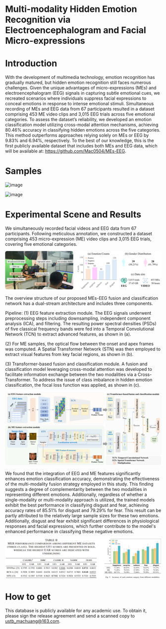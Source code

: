 # Multi-modality Hidden Emotion Recognition via Electroencephalogram and Facial Micro-expressions

# Introduction

With the development of multimedia technology, emotion recognition has gradually matured, but hidden emotion recognition still faces numerous challenges. Given the unique advantages of micro-expressions (MEs) and electroencephalogram (EEG) signals in capturing subtle emotional cues, we recreated scenarios where individuals suppress facial expressions to conceal emotions in response to intense emotional stimuli. Simultaneous recording of MEs and EEG data from 67 participants resulted in a dataset comprising 453 ME video clips and 3,015 EEG trials across five emotional categories. To assess the dataset’s reliability, we developed an emotion classification model utilizing cross-modal attention mechanisms, achieving 80.46\% accuracy in classifying hidden emotions across the five categories. This method outperforms approaches relying solely on MEs or EEG by 9.83\% and 6.94\%, respectively. To the best of our knowledge, this is the first publicly available dataset that includes both MEs and EEG data, which will be available at: https://github.com/Mac0504/MEs-EEG.

# Samples
![image](samples-1.gif)

![image](samples-2.gif)

# Experimental Scene and Results

We simultaneously recorded facial videos and EEG data from 67 participants. Following meticulous annotation, we constructed a dataset comprising 453 micro-expression (ME) video clips and 3,015 EEG trials, covering five emotional categories.

![image](pictures/pic1.png)

The overview structure of our proposed MEs-EEG fusion and classification network has a dual-stream architecture and includes three components. 

Pipeline: (1) EEG feature extraction module. The EEG signals underwent preprocessing steps including downsampling, independent component analysis (ICA), and filtering. The resulting power spectral densities (PSDs) of five classical frequency bands were fed into a Temporal Convolutional Network (TCN) to extract advanced features, as shown in (a). 

(2) For ME samples, the optical flow between the onset and apex frames was computed. A Spatial Transformer Network (STN) was then employed to extract visual features from key facial regions, as shown in (b). 

(3) Transformer-based fusion and classification module. A fusion and classification model leveraging cross-modal attention was developed to facilitate information exchange between the two modalities via a Cross-Transformer. To address the issue of class imbalance in hidden emotion classification, the focal loss function was applied, as shown in (c).

![image](pictures/pic2.png)

We found that the integration of EEG and ME features significantly enhances emotion classification accuracy, demonstrating the effectiveness of the multi-modality fusion strategy employed in this study. This finding suggests a degree of complementarity between the two modalities in representing different emotions. Additionally, regardless of whether a single-modality or multi-modality approach is utilized, the trained models exhibit the best performance in classifying disgust and fear, achieving accuracy rates of 85.51\% for disgust and 79.29\% for fear. This result can be partly attributed to the relatively large sample sizes for these two emotions. Additionally, disgust and fear exhibit significant differences in physiological responses and facial expressions, which further contribute to the model's enhanced performance in classifying these negative emotions.

![image](pictures/pic3.png)

# How to get

This database is publicly available for any academic use. To obtain it, please sign the release agreement and send a scanned copy to ustb_machuang@163.com.
